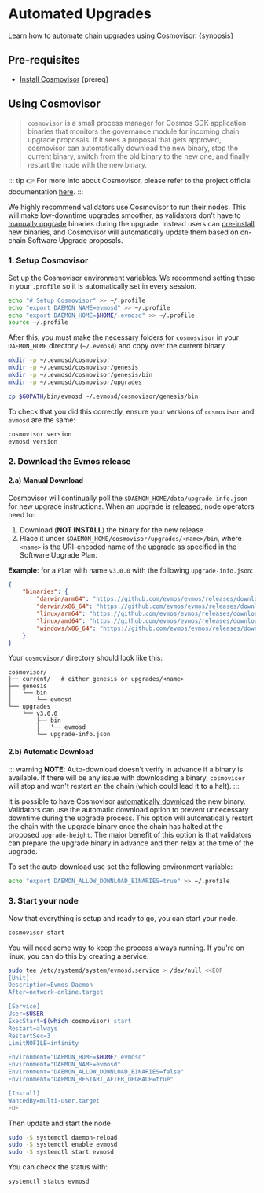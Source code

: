
<!--
order: 2
-->

# Automated Upgrades

Learn how to automate chain upgrades using Cosmovisor. {synopsis}

## Pre-requisites

- [Install Cosmovisor](https://docs.cosmos.network/main/run-node/cosmovisor.html#installation) {prereq}

## Using Cosmovisor

> `cosmovisor` is a small process manager for Cosmos SDK application binaries that monitors the governance module for incoming chain upgrade proposals. If it sees a proposal that gets approved, cosmovisor can automatically download the new binary, stop the current binary, switch from the old binary to the new one, and finally restart the node with the new binary.

::: tip
👉 For more info about Cosmovisor, please refer to the project official documentation [here](https://docs.cosmos.network/main/run-node/cosmovisor.html).
:::

We highly recommend validators use Cosmovisor to run their nodes. This will make low-downtime upgrades smoother, as validators don't have to [manually upgrade](./manual.md) binaries during the upgrade. Instead users can [pre-install](#manual-download) new binaries, and Cosmovisor will automatically update them based on on-chain Software Upgrade proposals.

### 1. Setup Cosmovisor

Set up the Cosmovisor environment variables. We recommend setting these in your `.profile` so it is automatically set in every session.

```bash
echo "# Setup Cosmovisor" >> ~/.profile
echo "export DAEMON_NAME=evmosd" >> ~/.profile
echo "export DAEMON_HOME=$HOME/.evmosd" >> ~/.profile
source ~/.profile
```

After this, you must make the necessary folders for `cosmosvisor` in your `DAEMON_HOME` directory (`~/.evmosd`) and copy over the current binary.

```bash
mkdir -p ~/.evmosd/cosmovisor
mkdir -p ~/.evmosd/cosmovisor/genesis
mkdir -p ~/.evmosd/cosmovisor/genesis/bin
mkdir -p ~/.evmosd/cosmovisor/upgrades

cp $GOPATH/bin/evmosd ~/.evmosd/cosmovisor/genesis/bin
```

To check that you did this correctly, ensure your versions of `cosmovisor` and `evmosd` are the same:

```bash
cosmovisor version
evmosd version
```

### 2. Download the Evmos release

#### 2.a) Manual Download

Cosmovisor will continually poll the `$DAEMON_HOME/data/upgrade-info.json` for new upgrade instructions. When an upgrade is [released](https://github.com/evmos/evmos/releases), node operators need to:

1. Download (**NOT INSTALL**) the binary for the new release
2. Place it under `$DAEMON_HOME/cosmovisor/upgrades/<name>/bin`, where `<name>` is the URI-encoded name of the upgrade as specified in the Software Upgrade Plan.

**Example**: for a `Plan` with name `v3.0.0` with the following `upgrade-info.json`:

```json
{
    "binaries": {
        "darwin/arm64": "https://github.com/evmos/evmos/releases/download/v3.0.0/evmos_3.0.0_Darwin_arm64.tar.gz",
        "darwin/x86_64": "https://github.com/evmos/evmos/releases/download/v3.0.0/evmos_3.0.0_Darwin_x86_64.tar.gz",
        "linux/arm64": "https://github.com/evmos/evmos/releases/download/v3.0.0/evmos_3.0.0_Linux_arm64.tar.gz",
        "linux/amd64": "https://github.com/evmos/evmos/releases/download/v3.0.0/evmos_3.0.0_Linux_amd64.tar.gz",
        "windows/x86_64": "https://github.com/evmos/evmos/releases/download/v3.0.0/evmos_3.0.0_Windows_x86_64.zip"
    }
}
```

Your `cosmovisor/` directory should look like this:

```shell
cosmovisor/
├── current/   # either genesis or upgrades/<name>
├── genesis
│   └── bin
│       └── evmosd
└── upgrades
    └── v3.0.0
        ├── bin
        │   └── evmosd
        └── upgrade-info.json
```

#### 2.b) Automatic Download

::: warning
**NOTE**: Auto-download doesn't verify in advance if a binary is available. If there will be any issue with downloading a binary, `cosmovisor` will stop and won't restart an the chain (which could lead it to a halt).
:::

It is possible to have Cosmovisor [automatically download](https://docs.cosmos.network/main/run-node/cosmovisor.html#auto-download) the new binary. Validators can use the automatic download option to prevent unnecessary downtime during the upgrade process. This option will automatically restart the chain with the upgrade binary once the chain has halted at the proposed `upgrade-height`. The major benefit of this option is that validators can prepare the upgrade binary in advance and then relax at the time of the upgrade.

To set the auto-download use set the following environment variable:

```bash
echo "export DAEMON_ALLOW_DOWNLOAD_BINARIES=true" >> ~/.profile
```

### 3. Start your node

Now that everything is setup and ready to go, you can start your node.

```bash
cosmovisor start
```

You will need some way to keep the process always running. If you're on linux, you can do this by creating a service.

```bash
sudo tee /etc/systemd/system/evmosd.service > /dev/null <<EOF
[Unit]
Description=Evmos Daemon
After=network-online.target

[Service]
User=$USER
ExecStart=$(which cosmovisor) start
Restart=always
RestartSec=3
LimitNOFILE=infinity

Environment="DAEMON_HOME=$HOME/.evmosd"
Environment="DAEMON_NAME=evmosd"
Environment="DAEMON_ALLOW_DOWNLOAD_BINARIES=false"
Environment="DAEMON_RESTART_AFTER_UPGRADE=true"

[Install]
WantedBy=multi-user.target
EOF
```

Then update and start the node

```bash
sudo -S systemctl daemon-reload
sudo -S systemctl enable evmosd
sudo -S systemctl start evmosd
```

You can check the status with:

```bash
systemctl status evmosd
```
